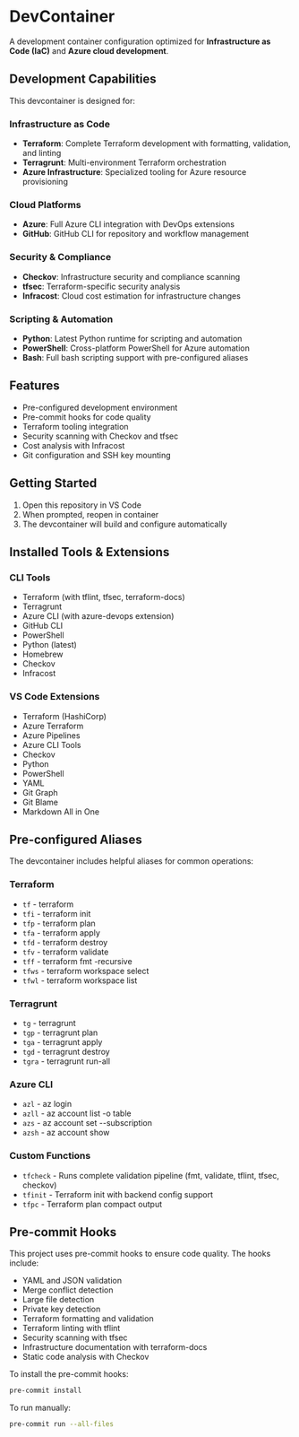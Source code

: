 # DevContainer

A development container configuration optimized for **Infrastructure as Code (IaC)** and **Azure cloud development**.

## Development Capabilities

This devcontainer is designed for:

### Infrastructure as Code
- **Terraform**: Complete Terraform development with formatting, validation, and linting
- **Terragrunt**: Multi-environment Terraform orchestration
- **Azure Infrastructure**: Specialized tooling for Azure resource provisioning

### Cloud Platforms
- **Azure**: Full Azure CLI integration with DevOps extensions
- **GitHub**: GitHub CLI for repository and workflow management

### Security & Compliance
- **Checkov**: Infrastructure security and compliance scanning
- **tfsec**: Terraform-specific security analysis
- **Infracost**: Cloud cost estimation for infrastructure changes

### Scripting & Automation
- **Python**: Latest Python runtime for scripting and automation
- **PowerShell**: Cross-platform PowerShell for Azure automation
- **Bash**: Full bash scripting support with pre-configured aliases

## Features

- Pre-configured development environment
- Pre-commit hooks for code quality
- Terraform tooling integration
- Security scanning with Checkov and tfsec
- Cost analysis with Infracost
- Git configuration and SSH key mounting

## Getting Started

1. Open this repository in VS Code
2. When prompted, reopen in container
3. The devcontainer will build and configure automatically

## Installed Tools & Extensions

### CLI Tools
- Terraform (with tflint, tfsec, terraform-docs)
- Terragrunt
- Azure CLI (with azure-devops extension)
- GitHub CLI
- PowerShell
- Python (latest)
- Homebrew
- Checkov
- Infracost

### VS Code Extensions
- Terraform (HashiCorp)
- Azure Terraform
- Azure Pipelines
- Azure CLI Tools
- Checkov
- Python
- PowerShell
- YAML
- Git Graph
- Git Blame
- Markdown All in One

## Pre-configured Aliases

The devcontainer includes helpful aliases for common operations:

### Terraform
- `tf` - terraform
- `tfi` - terraform init
- `tfp` - terraform plan
- `tfa` - terraform apply
- `tfd` - terraform destroy
- `tfv` - terraform validate
- `tff` - terraform fmt -recursive
- `tfws` - terraform workspace select
- `tfwl` - terraform workspace list

### Terragrunt
- `tg` - terragrunt
- `tgp` - terragrunt plan
- `tga` - terragrunt apply
- `tgd` - terragrunt destroy
- `tgra` - terragrunt run-all

### Azure CLI
- `azl` - az login
- `azll` - az account list -o table
- `azs` - az account set --subscription
- `azsh` - az account show

### Custom Functions
- `tfcheck` - Runs complete validation pipeline (fmt, validate, tflint, tfsec, checkov)
- `tfinit` - Terraform init with backend config support
- `tfpc` - Terraform plan compact output

## Pre-commit Hooks

This project uses pre-commit hooks to ensure code quality. The hooks include:

- YAML and JSON validation
- Merge conflict detection
- Large file detection
- Private key detection
- Terraform formatting and validation
- Terraform linting with tflint
- Security scanning with tfsec
- Infrastructure documentation with terraform-docs
- Static code analysis with Checkov

To install the pre-commit hooks:

```bash
pre-commit install
```

To run manually:

```bash
pre-commit run --all-files
```
